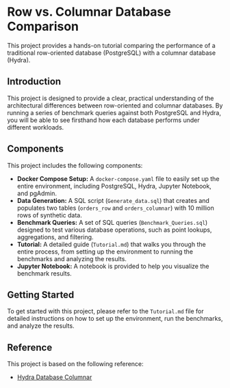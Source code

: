 
# Row vs. Columnar Database Comparison

This project provides a hands-on tutorial comparing the performance of a traditional row-oriented database (PostgreSQL) with a columnar database (Hydra).

## Introduction

This project is designed to provide a clear, practical understanding of the architectural differences between row-oriented and columnar databases. By running a series of benchmark queries against both PostgreSQL and Hydra, you will be able to see firsthand how each database performs under different workloads.

## Components

This project includes the following components:

*   **Docker Compose Setup:** A `docker-compose.yaml` file to easily set up the entire environment, including PostgreSQL, Hydra, Jupyter Notebook, and pgAdmin.
*   **Data Generation:** A SQL script (`Generate_data.sql`) that creates and populates two tables (`orders_row` and `orders_columnar`) with 10 million rows of synthetic data.
*   **Benchmark Queries:** A set of SQL queries (`Benchmark_Queries.sql`) designed to test various database operations, such as point lookups, aggregations, and filtering.
*   **Tutorial:** A detailed guide (`Tutorial.md`) that walks you through the entire process, from setting up the environment to running the benchmarks and analyzing the results.
*   **Jupyter Notebook:** A notebook is provided to help you visualize the benchmark results.

## Getting Started

To get started with this project, please refer to the `Tutorial.md` file for detailed instructions on how to set up the environment, run the benchmarks, and analyze the results.

## Reference

This project is based on the following reference:

*   [Hydra Database Columnar](https://github.com/hydradatabase/columnar)
